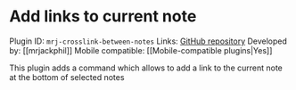 # Add links to current note

Plugin ID: `mrj-crosslink-between-notes`
Links: [GitHub repository](https://github.com/mrjackphil/obsidian-crosslink-between-notes)
Developed by: [[mrjackphil]]
Mobile compatible: [[Mobile-compatible plugins|Yes]]

This plugin adds a command which allows to add a link to the current note at the bottom of selected notes
